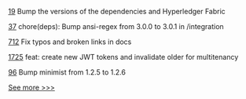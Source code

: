 
[19](https://github.com/hyperledger-labs/blockchain-verifier/pull/19) Bump the versions of the dependencies and Hyperledger Fabric

[37](https://github.com/hyperledger-labs/fabric-opssc/pull/37) chore(deps): Bump ansi-regex from 3.0.0 to 3.0.1 in /integration

[712](https://github.com/hyperledger/fabric-samples/pull/712) Fix typos and broken links in docs

[1725](https://github.com/hyperledger/aries-cloudagent-python/pull/1725) feat: create new JWT tokens and invalidate older for multitenancy

[96](https://github.com/hyperledger/iroha-javascript/pull/96) Bump minimist from 1.2.5 to 1.2.6


[See more >>>](https://start-here.hyperledger.org/pull-requests)
